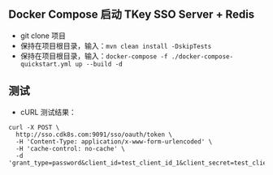 

## Docker Compose 启动 TKey SSO Server + Redis

- git clone 项目
- 保持在项目根目录，输入：`mvn clean install -DskipTests`
- 保持在项目根目录，输入：`docker-compose -f ./docker-compose-quickstart.yml up --build -d`

## 测试

- cURL 测试结果：

```
curl -X POST \
  http://sso.cdk8s.com:9091/sso/oauth/token \
  -H 'Content-Type: application/x-www-form-urlencoded' \
  -H 'cache-control: no-cache' \
  -d 'grant_type=password&client_id=test_client_id_1&client_secret=test_client_secret_1&username=admin&password=123456'
```
